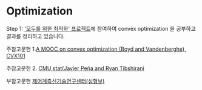 # Optimization

Step 1: ['모두를 위한 최적화' 프로젝트](https://wikidocs.net/book/1896)에 참여하여 convex optimization 을 공부하고 결과를 정리하고 있습니다.

주참고문헌 1.[A MOOC on convex optimization (Boyd and Vandenberghe), CVX101](http://web.stanford.edu/~boyd/cvxbook/)
         
주참고문헌 2. [CMU stat(Javier Peña and Ryan Tibshirani](http://www.stat.cmu.edu/~ryantibs/convexopt/)
                 
부참고문헌   [제어계측신기술연구센터(심형보)](http://erc-aci.snu.ac.kr/ko/node/39)
